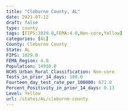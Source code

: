 ```yaml
---
title: "Cleburne County, AL"
date: 2021-07-12
draft: false
type: county
tags: [FIPS:1029.0,FEMA:4.0,Non-core,Yellow]
categories: [AL]
County: Cleburne County
State: AL
FIPS: 1029.0
FEMA_Region: 4.0
Population: 14910.0
NCHS_Urban_Rural_Classification: Non-core
Tests_in_prior_14_days: 100.0
Fourteen_day_test_rate_per_100000: 671.0
Percent_Positivity_in_prior_14_days: 0.13
Level: Yellow
url: /states/AL/cleburne-county
---
```



